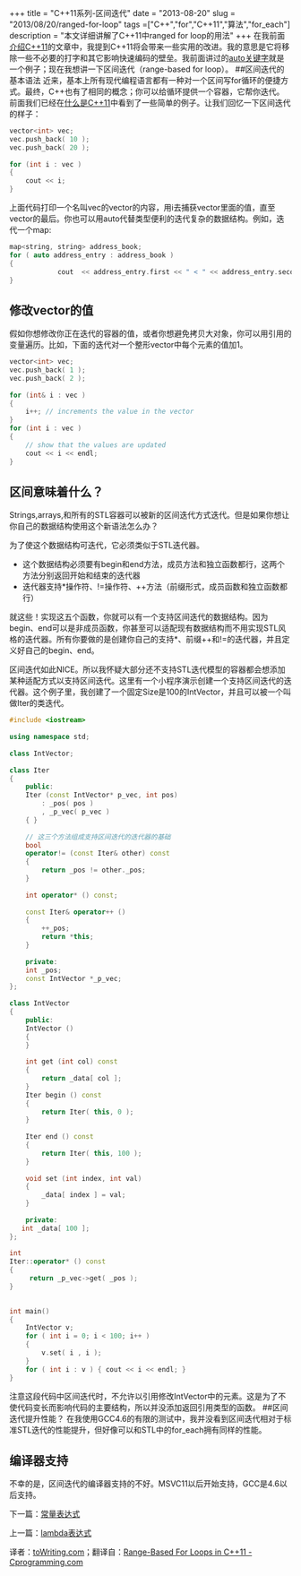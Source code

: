 +++
title = "C++11系列-区间迭代"
date = "2013-08-20"
slug = "2013/08/20/ranged-for-loop"
tags =["C++","for","C++11","算法","for_each"]
description = "本文详细讲解了C++11中ranged for loop的用法"
+++
在我前面[介绍C++11][1]的文章中，我提到C++11将会带来一些实用的改进。我的意思是它将移除一些不必要的打字和其它影响快速编码的壁垒。我前面讲过的[auto关键字][2]就是一个例子；现在我想讲一下区间迭代（range-based for loop）。
##区间迭代的基本语法
近来，基本上所有现代编程语言都有一种对一个区间写for循环的便捷方式。最终，C++也有了相同的概念；你可以给循环提供一个容器，它帮你迭代。前面我们已经在[什么是C++11][1]中看到了一些简单的例子。让我们回忆一下区间迭代的样子：
```cpp
vector<int> vec;
vec.push_back( 10 );
vec.push_back( 20 );
 
for (int i : vec ) 
{
    cout << i;
}
```
上面代码打印一个名叫vec的vector的内容，用i去捕获vector里面的值，直至vector的最后。你也可以用auto代替类型便利的迭代复杂的数据结构。例如，迭代一个map:
```cpp
map<string, string> address_book;
for ( auto address_entry : address_book )
{
            cout  << address_entry.first << " < " << address_entry.second << ">" << endl;
} 
```

## 修改vector的值
假如你想修改你正在迭代的容器的值，或者你想避免拷贝大对象，你可以用引用的变量遍历。比如，下面的迭代对一个整形vector中每个元素的值加1。
```cpp
vector<int> vec;
vec.push_back( 1 );
vec.push_back( 2 );
 
for (int& i : vec ) 
{
    i++; // increments the value in the vector
}
for (int i : vec )
{
    // show that the values are updated
    cout << i << endl;
}
```
## 区间意味着什么？
Strings,arrays,和所有的STL容器可以被新的区间迭代方式迭代。但是如果你想让你自己的数据结构使用这个新语法怎么办？

为了使这个数据结构可迭代，它必须类似于STL迭代器。

* 这个数据结构必须要有begin和end方法，成员方法和独立函数都行，这两个方法分别返回开始和结束的迭代器
* 迭代器支持*操作符、!=操作符、++方法（前缀形式，成员函数和独立函数都行）

就这些！实现这五个函数，你就可以有一个支持区间迭代的数据结构。因为begin、end可以是非成员函数，你甚至可以适配现有数据结构而不用实现STL风格的迭代器。所有你要做的是创建你自己的支持*、前缀++和!=的迭代器，并且定义好自己的begin、end。

区间迭代如此NICE。所以我怀疑大部分还不支持STL迭代模型的容器都会想添加某种适配方式以支持区间迭代。这里有一个小程序演示创建一个支持区间迭代的迭代器。这个例子里，我创建了一个固定Size是100的IntVector，并且可以被一个叫做Iter的类迭代。
```cpp
#include <iostream>
 
using namespace std;
 
class IntVector;
 
class Iter
{
    public:
    Iter (const IntVector* p_vec, int pos)
        : _pos( pos )
        , _p_vec( p_vec )
    { }
 
    // 这三个方法组成支持区间迭代的迭代器的基础
    bool
    operator!= (const Iter& other) const
    {
        return _pos != other._pos;
    }
 
    int operator* () const;
 
    const Iter& operator++ ()
    {
        ++_pos;
        return *this;
    }
 
    private:
    int _pos;
    const IntVector *_p_vec;
};
 
class IntVector
{
    public:
    IntVector ()
    {
    }
 
    int get (int col) const
    {
        return _data[ col ];
    }
    Iter begin () const
    {
        return Iter( this, 0 );
    }
 
    Iter end () const
    {
        return Iter( this, 100 );
    }
 
    void set (int index, int val)
    {
        _data[ index ] = val;
    }
 
    private:
   int _data[ 100 ];
};
 
int
Iter::operator* () const
{
     return _p_vec->get( _pos );
}
 

int main()
{
    IntVector v;
    for ( int i = 0; i < 100; i++ )
    {
        v.set( i , i );
    }
    for ( int i : v ) { cout << i << endl; }
}
```
注意这段代码中区间迭代时，不允许以引用修改IntVector中的元素。这是为了不使代码变长而影响代码的主要结构，所以并没添加返回引用类型的函数。
##区间迭代提升性能？
在我使用GCC4.6的有限的测试中，我并没看到区间迭代相对于标准STL迭代的性能提升，但好像可以和STL中的for_each拥有同样的性能。

## 编译器支持
不幸的是，区间迭代的编译器支持的不好。MSVC11以后开始支持，GCC是4.6以后支持。

下一篇：[常量表达式][5]

上一篇：[lambda表达式][3]

译者：[toWriting.com](/)；翻译自：[Range-Based For Loops in C++11 - Cprogramming.com][4]

 [1]:/blog/2013/08/01/what-is-cpp11/
 [2]:/blog/2013/08/08/improved-type-inference-in-cpp11/
 [3]:/blog/2013/08/11/lambda-closures/
 [4]:http://www.cprogramming.com/c++11/c++11-ranged-for-loop.html
 [5]:/blog/2013/09/17/constexpr/
